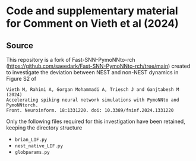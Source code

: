 # Code and supplementary material for Comment on Vieth et al (2024)

## Source

This repository is a fork of Fast-SNN-PymoNNto-rch
(https://github.com/saeedark/Fast-SNN-PymoNNto-rch/tree/main) created
to investigate the deviation between NEST and non-NEST dynamics in
Figure S2 of

    Vieth M, Rahimi A, Gorgan Mohammadi A, Triesch J and Ganjtabesh M
	(2024) 
	Accelerating spiking neural network simulations with PymoNNto and
	PymoNNtorch.
	Front. Neuroinform. 18:1331220. doi: 10.3389/fninf.2024.1331220

Only the following files required for this investigation have been
retained, keeping the directory structure

- `brian_LIF.py`
- `nest_native_LIF.py`
- `globparams.py`

